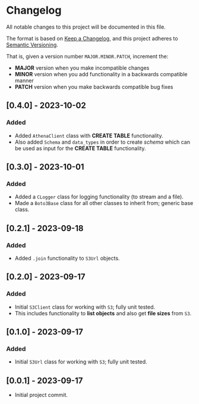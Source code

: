# Changelog

All notable changes to this project will be documented in this file.

The format is based on [Keep a Changelog](https://keepachangelog.com/en/1.0.0/),
and this project adheres to [Semantic Versioning](https://semver.org/spec/v2.0.0.html).

That is, given a version number `MAJOR.MINOR.PATCH`, increment the:

- **MAJOR** version when you make incompatible changes
- **MINOR** version when you add functionality in a backwards compatible manner
- **PATCH** version when you make backwards compatible bug fixes

## [0.4.0] - 2023-10-02
### Added
- Added `AthenaClient` class with **CREATE TABLE** functionality.
- Also added `Schema` and `data_types` in order to create _schema_ which can be used as input for the **CREATE TABLE** functionality.

## [0.3.0] - 2023-10-01
### Added
- Added a `CLogger` class for logging functionality (to stream and a file).
- Made a `Boto3Base` class for all other classes to inherit from; generic base class.

## [0.2.1] - 2023-09-18
### Added
- Added `.join` functionality to `S3Url` objects.

## [0.2.0] - 2023-09-17
### Added
- Initial `S3Client` class for working with `S3`; fully unit tested.
- This includes functionality to **list objects** and also get **file sizes** from `S3`.

## [0.1.0] - 2023-09-17
### Added
- Initial `S3Url` class for working with `S3`; fully unit tested.

## [0.0.1] - 2023-09-17
- Initial project commit.
